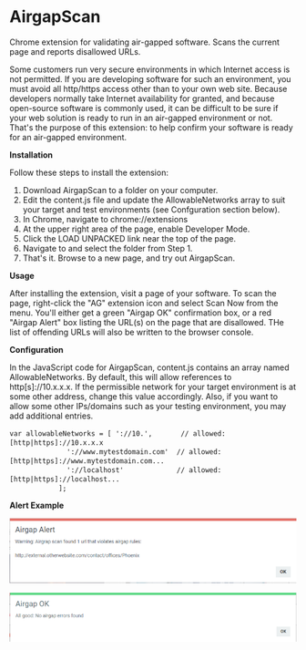 # AirgapScan
Chrome extension for validating air-gapped software. Scans the current page and reports disallowed URLs.

Some customers run very secure environments in which Internet access is not permitted. If you are developing software for such an environment, you must avoid all http/https access other than to your own web site. Because developers normally take Internet availability for granted, and because open-source software is commonly used, it can be difficult to be sure if your web solution is ready to run in an air-gapped environment or not. That's the purpose of this extension: to help confirm your software is ready for an air-gapped environment.

<b>Installation</b>

Follow these steps to install the extension:

1. Download AirgapScan to a folder on your computer.
2. Edit the content.js file and update the AllowableNetworks array to suit your target and test environments (see Confguration section below).
3. In Chrome, navigate to chrome://extensions
4. At the upper right area of the page, enable Developer Mode.
5. Click the LOAD UNPACKED link near the top of the page.
6. Navigate to and select the folder from Step 1.
7. That's it. Browse to a new page, and try out AirgapScan.

<b>Usage</b>

After installing the extension, visit a page of your software. To scan the page, right-click the "AG" extension icon and select Scan Now from the menu. You'll either get a green "Airgap OK" confirmation box, or a red "Airgap Alert" box listing the URL(s) on the page that are disallowed. THe list of offending URLs will also be written to the browser console.

<b>Configuration</b>

In the JavaScript code for AirgapScan, content.js contains an array named AllowableNetworks. By default, this will allow references to http[s]://10.x.x.x. If the permissible network for your target environment is at some other address, change this value accordingly. Also, if you want to allow some other IPs/domains such as your testing environment, you may add additional entries.

	var allowableNetworks = [ '://10.',       // allowed: [http|https]://10.x.x.x 
				  '://www.mytestdomain.com'  // allowed: [http|https]://www.mytestdomain.com...
				  '://localhost'             // allowed: [http|https]://localhost...
				];

<b>Alert Example</b>

![alt text](/screencap_alert1.png)

![alt text](/screencap_ok.png)
